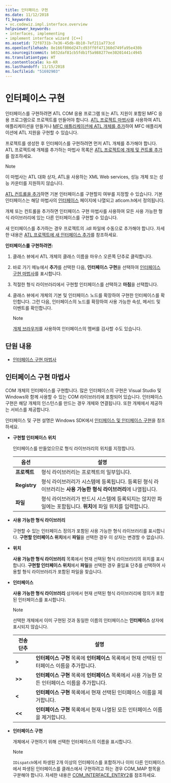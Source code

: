 ```yaml
---
title: 인터페이스 구현
ms.date: 11/12/2018
f1_keywords:
- vc.codewiz.impl.interface.overview
helpviewer_keywords:
- interfaces, implementing
- implement interface wizard [C++]
ms.assetid: 72f8731b-7e36-45db-8b10-7ef211a773cd
ms.openlocfilehash: 8e166f806d247cd93ff0f471360d749fa95e430b
ms.sourcegitcommit: b032daf81cb5fdb1f5a988277ee30201441c4945
ms.translationtype: HT
ms.contentlocale: ko-KR
ms.lasthandoff: 11/15/2018
ms.locfileid: "51692903"
---
```

# <a name="implement-an-interface"></a>인터페이스 구현

인터페이스를 구현하려면 ATL COM 응용 프로그램 또는 ATL 지원이 포함된 MFC 응용 프로그램으로 프로젝트를 만들어야 합니다. [ATL 프로젝트 마법사](../atl/reference/atl-project-wizard.md)를 사용하여 ATL 애플리케이션을 만들거나 [MFC 애플리케이션에 ATL 개체를 추가](../mfc/reference/adding-atl-support-to-your-mfc-project.md)하여 MFC 애플리케이션에 ATL 지원을 구현할 수 있습니다.

프로젝트를 생성한 후 인터페이스를 구현하려면 먼저 ATL 개체를 추가해야 합니다. ATL 프로젝트에 개체를 추가하는 마법사 목록은 [ATL 프로젝트에 개체 및 컨트롤 추가](../atl/reference/adding-objects-and-controls-to-an-atl-project.md)를 참조하세요.

> [!NOTE]
> 이 마법사는 ATL 대화 상자, ATL을 사용하는 XML Web services, 성능 개체 또는 성능 카운터를 지원하지 않습니다.

[ATL 컨트롤을 추가](../atl/reference/adding-an-atl-control.md)하면 기본 인터페이스를 구현할지 여부를 지정할 수 있습니다. 기본 인터페이스는 해당 마법사의 [인터페이스](../atl/reference/interfaces-atl-control-wizard.md) 페이지에 나열되고 atlcom.h에서 정의됩니다.

개체 또는 컨트롤을 추가하면 인터페이스 구현 마법사를 사용하여 모든 사용 가능한 형식 라이브러리에 있는 다른 인터페이스를 구현할 수 있습니다.

새 인터페이스를 추가하는 경우 프로젝트의 .idl 파일에 수동으로 추가해야 합니다. 자세한 내용은 [ATL 프로젝트에 새 인터페이스 추가](../atl/reference/adding-a-new-interface-in-an-atl-project.md)를 참조하세요.

**인터페이스를 구현하려면:**

1. 클래스 뷰에서 ATL 개체의 클래스 이름을 마우스 오른쪽 단추로 클릭합니다.

1. 바로 가기 메뉴에서 **추가**를 선택한 다음, **인터페이스 구현**을 선택하여 [인터페이스 구현 마법사](#implement-interface-wizard)를 표시합니다.

1. 적절한 형식 라이브러리에서 구현할 인터페이스를 선택하고 **마침**을 선택합니다.

1. 클래스 뷰에서 개체의 기본 및 인터페이스 노드를 확장하여 구현한 인터페이스를 확인합니다. 그런 다음, 인터페이스의 노드를 확장하여 사용 가능한 속성, 메서드 및 이벤트를 확인합니다.

   > [!NOTE]
   > [개체 브라우저](/visualstudio/ide/viewing-the-structure-of-code)를 사용하여 인터페이스의 멤버를 검사할 수도 있습니다.

## <a name="in-this-section"></a>단원 내용

- [인터페이스 구현 마법사](#implement-interface-wizard)

## <a name="implement-interface-wizard"></a>인터페이스 구현 마법사

COM 개체의 인터페이스를 구현합니다. 많은 인터페이스의 구현은 Visual Studio 및 Windows와 함께 사용할 수 있는 COM 라이브러리에 포함되어 있습니다. 인터페이스 구현은 해당 개체의 인스턴스를 만드는 경우 개체와 연결됩니다. 또한 개체에서 제공하는 서비스를 제공합니다.

인터페이스 및 구현 설명은 Windows SDK에서 [인터페이스 및 인터페이스 구현](/windows/desktop/com/interfaces-and-interface-implementations)을 참조하세요.

- **구현할 인터페이스 위치**

  인터페이스를 만들었으므로 형식 라이브러리의 위치를 지정합니다.

  |옵션|설명|
  |------------|-----------------|
  |**프로젝트**|형식 라이브러리는 프로젝트의 일부입니다.|
  |**Registry**|형식 라이브러리가 시스템에 등록됩니다. 등록된 형식 라이브러리는 **사용 가능한 형식 라이브러리**에 나열됩니다.|
  |**파일**|형식 라이브러리가 반드시 시스템에 등록되지는 않지만 파일에는 포함됩니다. **위치**에 파일 위치를 입력합니다.|

- **사용 가능한 형식 라이브러리**

  구현할 수 있는 인터페이스 정의가 포함된 사용 가능한 형식 라이브러리를 표시합니다. **구현할 인터페이스 위치**에서 **파일**을 선택한 경우 이 상자는 변경할 수 없습니다.

- **위치**

  **사용 가능한 형식 라이브러리** 목록에서 현재 선택된 형식 라이브러리의 위치를 표시합니다. **구현할 인터페이스 위치**에서 **파일**을 선택한 경우 줄임표 단추를 선택하여 사용할 형식 라이브러리가 포함된 파일을 찾습니다.

- **인터페이스**

  **사용 가능한 형식 라이브러리** 상자에서 현재 선택된 형식 라이브러리에 정의가 포함된 인터페이스를 표시합니다.

  > [!NOTE]
  > 선택한 개체에서 이미 구현된 것과 동일한 이름의 인터페이스는 **인터페이스** 상자에 표시되지 않습니다.

  |전송 단추|설명|
  |---------------------|-----------------|
  |**>**|**인터페이스 구현** 목록에 **인터페이스** 목록에서 현재 선택된 인터페이스 이름을 추가합니다.|
  |**>>**|**인터페이스 구현** 목록에 **인터페이스** 목록에서 사용 가능한 모든 인터페이스 이름을 추가합니다.|
  |**\<**|**인터페이스 구현** 목록에서 현재 선택된 인터페이스 이름을 제거합니다.|
  |**\<\<**|**인터페이스 구현** 목록에서 현재 나열된 모든 인터페이스 이름을 제거합니다.|

- **인터페이스 구현**

  개체에서 구현하기 위해 선택한 인터페이스의 이름을 표시합니다.

  > [!NOTE]
  > `IDispatch`에서 파생된 2개 이상의 인터페이스를 포함하거나 이미 다른 인터페이스에서 파생된 인터페이스를 클래스에서 구현하려고 하는 경우 COM_MAP 항목을 구분해야 합니다. 자세한 내용은 [COM_INTERFACE_ENTRY2](../atl/reference/com-interface-entry-macros.md#com_interface_entry2)를 참조하세요.
